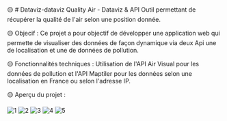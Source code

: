 🟡 # Dataviz-dataviz
Quality Air - Dataviz & API
Outil permettant de récupérer la qualité de l'air selon une position donnée.


🟡 Objecif :
Ce projet a pour objectif de développer une application web qui permette de visualiser des données de façon dynamique via deux Api une de localisation et une de données de pollution.


🟡 Fonctionnalités techniques :
Utilisation de l'API Air Visual pour les données de pollution  et l'API Maptiler pour les données selon une localisation en France  ou selon l'adresse IP.

🟡 Aperçu du projet :

![1](https://github.com/Lachignol/Dataviz/assets/110435478/e0884981-18ce-40d5-a659-824e5b7924d4)
![2](https://github.com/Lachignol/Dataviz/assets/110435478/144be9b3-7f55-409d-94f6-fce240c980e4)
![3](https://github.com/Lachignol/Dataviz/assets/110435478/537e5c90-bc9b-443d-860f-18159dd8e383)
![4](https://github.com/Lachignol/Dataviz/assets/110435478/ef4642f9-b101-44cc-967e-8870ab0537b8)
![5](https://github.com/Lachignol/Dataviz/assets/110435478/537ea2f6-d04a-4212-b606-bee8a8edcf07)







